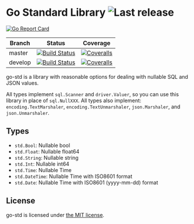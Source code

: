 Go Standard Library ![Last release](https://img.shields.io/github/release/euskadi31/go-std.svg)
===================

[![Go Report Card](https://goreportcard.com/badge/github.com/euskadi31/go-std)](https://goreportcard.com/report/github.com/euskadi31/go-std)

| Branch  | Status | Coverage |
|---------|--------|----------|
| master  | [![Build Status](https://img.shields.io/travis/euskadi31/go-std/master.svg)](https://travis-ci.org/euskadi31/go-std) | [![Coveralls](https://img.shields.io/coveralls/euskadi31/go-std/master.svg)](https://coveralls.io/github/euskadi31/go-std?branch=master) |
| develop | [![Build Status](https://img.shields.io/travis/euskadi31/go-std/develop.svg)](https://travis-ci.org/euskadi31/go-std) | [![Coveralls](https://img.shields.io/coveralls/euskadi31/go-std/develop.svg)](https://coveralls.io/github/euskadi31/go-std?branch=develop) |


go-std is a library with reasonable options for dealing with nullable SQL and JSON values.

All types implement `sql.Scanner` and `driver.Valuer`, so you can use this library in place of `sql.NullXXX`. All types also implement: `encoding.TextMarshaler`, `encoding.TextUnmarshaler`, `json.Marshaler`, and `json.Unmarshaler`.

Types
-----

- `std.Bool`: Nullable bool
- `std.Float`: Nullable float64
- `std.String`: Nullable string
- `std.Int`: Nullable int64
- `std.Time`: Nullable Time
- `std.DateTime`: Nullable Time with ISO8601 format
- `std.Date`: Nullable Time with ISO8601 (yyyy-mm-dd) format


License
-------

go-std is licensed under [the MIT license](LICENSE.md).

